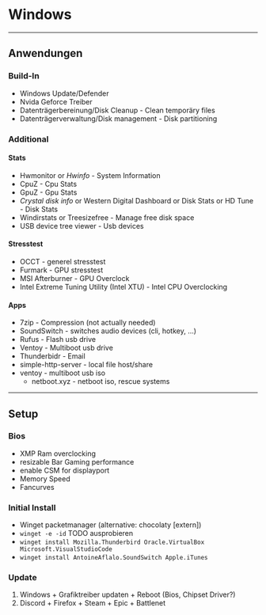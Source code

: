 # Windows
---
## Anwendungen
### Build-In
- Windows Update/Defender
- Nvida Geforce Treiber
- Datenträgerbereinung/Disk Cleanup - Clean temporäry files
- Datenträgerverwaltung/Disk management - Disk partitioning

### Additional
#### Stats
- Hwmonitor or *Hwinfo* - System Information
- CpuZ - Cpu Stats
- GpuZ - Gpu Stats
- *Crystal disk info* or Western Digital Dashboard or Disk Stats or HD Tune - Disk Stats
- Windirstats or Treesizefree - Manage free disk space
- USB device tree viewer - Usb devices
#### Stresstest
- OCCT - generel stresstest
- Furmark - GPU stresstest
- MSI Afterburner - GPU Overclock
- Intel Extreme Tuning Utility (Intel XTU)  - Intel CPU Overclocking

#### Apps
- 7zip - Compression (not actually needed)
- SoundSwitch - switches audio devices (cli, hotkey, ...)
- Rufus - Flash usb drive
- Ventoy - Multiboot usb drive
- Thunderbidr - Email
- simple-http-server - local file host/share
- ventoy - multiboot usb iso
    - netboot.xyz - netboot iso, rescue systems

---
## Setup
### Bios
- XMP Ram overclocking
- resizable Bar	Gaming performance
- enable CSM for displayport
- Memory Speed
- Fancurves

### Initial Install
- Winget packetmanager (alternative: chocolaty [extern])
- `winget -e -id` TODO ausprobieren
- `winget install Mozilla.Thunderbird Oracle.VirtualBox Microsoft.VisualStudioCode`
- `winget install AntoineAflalo.SoundSwitch Apple.iTunes`

### Update
1. Windows + Grafiktreiber updaten + Reboot (Bios, Chipset Driver?)
2. Discord + Firefox + Steam + Epic + Battlenet